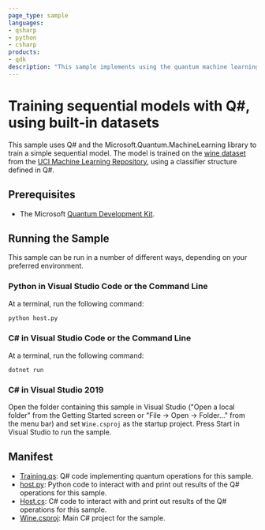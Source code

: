 ```yaml
---
page_type: sample
languages:
- qsharp
- python
- csharp
products:
- qdk
description: "This sample implements using the quantum machine learning library to train a sequential model on the half-moons dataset."
---
```


# Training sequential models with Q#, using built-in datasets

This sample uses Q# and the Microsoft.Quantum.MachineLearning library to train a simple sequential model.
The model is trained on the [wine dataset](https://archive.ics.uci.edu/ml/datasets/wine) from the [UCI Machine Learning Repository](https://archive.ics.uci.edu/), using a classifier structure defined in Q#.


## Prerequisites

- The Microsoft [Quantum Development Kit](https://docs.microsoft.com/quantum/install-guide/).

## Running the Sample

This sample can be run in a number of different ways, depending on your preferred environment.

### Python in Visual Studio Code or the Command Line ###

At a terminal, run the following command:

```bash
python host.py
```

### C# in Visual Studio Code or the Command Line

At a terminal, run the following command:

```dotnetcli
dotnet run
```

### C# in Visual Studio 2019

Open the folder containing this sample in Visual Studio ("Open a local folder" from the Getting Started screen or "File → Open → Folder..." from the menu bar) and set `Wine.csproj` as the startup project.
Press Start in Visual Studio to run the sample. 

## Manifest

- [Training.qs](https://github.com/microsoft/Quantum/blob/master/samples/machine-learning/wine/Training.qs): Q# code implementing quantum operations for this sample.
- [host.py](https://github.com/microsoft/Quantum/blob/master/samples/machine-learning/wine/host.py): Python code to interact with and print out results of the Q# operations for this sample.
- [Host.cs](https://github.com/microsoft/Quantum/blob/master/samples/machine-learning/wine/Host.cs): C# code to interact with and print out results of the Q# operations for this sample.
- [Wine.csproj](https://github.com/microsoft/Quantum/blob/master/samples/machine-learning/wine/Wine.csproj): Main C# project for the sample.
